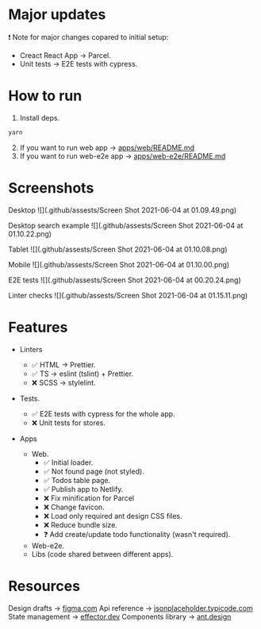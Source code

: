 # Major updates

❗️ Note for major changes copared to initial setup:

-   Creact React App -> Parcel.
-   Unit tests -> E2E tests with cypress.

# How to run

1. Install deps.

```bash
yarn
```

2. If you want to run web app -> [apps/web/README.md](./apps/web/README.md)
3. If you want to run web-e2e app -> [apps/web-e2e/README.md](./apps/web-e2e/README.md)

# Screenshots

Desktop
![](.github/assests/Screen Shot 2021-06-04 at 01.09.49.png)

Desktop search example
![](.github/assests/Screen Shot 2021-06-04 at 01.10.22.png)

Tablet
![](.github/assests/Screen Shot 2021-06-04 at 01.10.08.png)

Mobile
![](.github/assests/Screen Shot 2021-06-04 at 01.10.00.png)

E2E tests
![](.github/assests/Screen Shot 2021-06-04 at 00.20.24.png)

Linter checks
![](.github/assests/Screen Shot 2021-06-04 at 01.15.11.png)

# Features

-   Linters

    -   ✅ HTML -> Prettier.
    -   ✅ TS -> eslint (tslint) + Prettier.
    -   ❌ SCSS -> stylelint.

-   Tests.

    -   ✅ E2E tests with cypress for the whole app.
    -   ❌ Unit tests for stores.

-   Apps

    -   Web.
        -   ✅ Initial loader.
        -   ✅ Not found page (not styled).
        -   ✅ Todos table page.
        -   ✅ Publish app to Netlify.
        -   ❌ Fix minification for Parcel
        -   ❌ Change favicon.
        -   ❌ Load only required ant design CSS files.
        -   ❌ Reduce bundle size.
        -   ❓ Add create/update todo functionality (wasn't required).
    -   Web-e2e.
    -   Libs (code shared between different apps).

# Resources

Design drafts -> [figma.com](https://www.figma.com/file/zzkUBJ4ZlzEKrKWZ4KS2Xh/Docler)
Api reference -> [jsonplaceholder.typicode.com](https://jsonplaceholder.typicode.com/guide/)
State management -> [effector.dev](https://effector.dev/)
Components library -> [ant.design](https://ant.design/)
